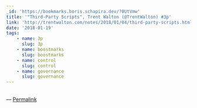 ```yaml
---
_id: 'https://bookmarks.boris.schapira.dev/?0UtVmw'
title: '"Third-Party Scripts", Trent Walton (@TrentWalton) #3p'
link: 'http://trentwalton.com/notes/2018/01/04/third-party-scripts.html'
date: '2018-01-19'
tags:
    - name: 3p
      slug: 3p
    - name: boostmarks
      slug: boostmarks
    - name: control
      slug: control
    - name: governance
      slug: governance
---
```


<br>&#8212;
<a href="https://bookmarks.boris.schapira.dev/?0UtVmw" title="Permalink">Permalink</a>
